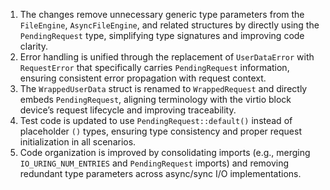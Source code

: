 1. The changes remove unnecessary generic type parameters from the `FileEngine`, `AsyncFileEngine`, and related structures by directly using the `PendingRequest` type, simplifying type signatures and improving code clarity.
2. Error handling is unified through the replacement of `UserDataError` with `RequestError` that specifically carries `PendingRequest` information, ensuring consistent error propagation with request context.
3. The `WrappedUserData` struct is renamed to `WrappedRequest` and directly embeds `PendingRequest`, aligning terminology with the virtio block device’s request lifecycle and improving traceability.
4. Test code is updated to use `PendingRequest::default()` instead of placeholder `()` types, ensuring type consistency and proper request initialization in all scenarios.
5. Code organization is improved by consolidating imports (e.g., merging `IO_URING_NUM_ENTRIES` and `PendingRequest` imports) and removing redundant type parameters across async/sync I/O implementations.
